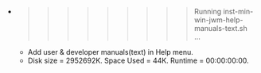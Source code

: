 * >>>>>>>>> Running inst-min-win-jwm-help-manuals-text.sh ...
  * Add user & developer manuals(text) in Help menu.
  * Disk size = 2952692K. Space Used = 44K. Runtime = 00:00:00:00.
